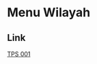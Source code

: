 # Menu Wilayah

## Link

[TPS 001](https://github.com/gigit-pemilu/pemilu-2024-91-papua/tree/main/pilpres/hitung-suara/sub/91-papua/sub/15-waropen/sub/07-risei-sayati/sub/2020-ghaiwaru/sub/001-tps)

